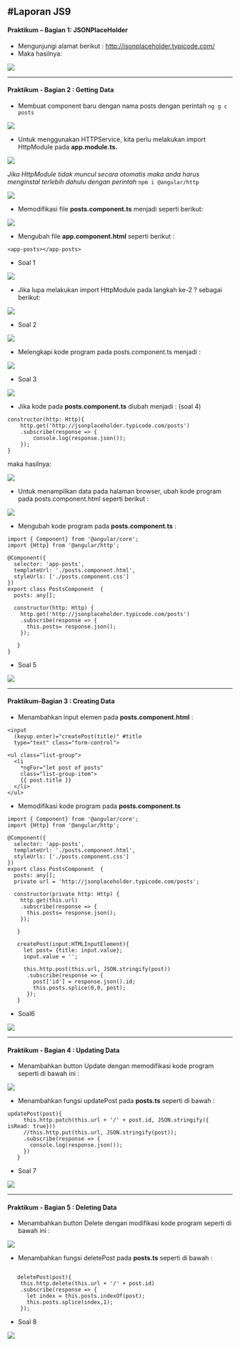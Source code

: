 #Laporan JS9
---

#### Praktikum – Bagian 1: JSONPlaceHolder
- Mengunjungi alamat berikut : http://jsonplaceholder.typicode.com/
- Maka hasilnya:

![](image/chapter1/9/p1.png) 

---

#### Praktikum - Bagian 2 : Getting Data
- Membuat component baru dengan nama posts dengan perintah `ng g c posts`

![](image/chapter1/9/p2.1.png) 

- Untuk menggunakan HTTPService, kita perlu melakukan import HttpModule pada **app.module.ts.**

![](image/chapter1/9/p2.2.png) 

*Jika HttpModule tidak muncul secara otomatis maka anda harus menginstal terlebih dahulu dengan perintah* `npm i @angular/http`

![](image/chapter1/9/p2.2.2.png)

- Memodifikasi file **posts.component.ts** menjadi seperti berikut:

![](image/chapter1/9/p2.3.png)

- Mengubah file **app.component.html** seperti berikut :

```
<app-posts></app-posts>

```
- Soal 1

![](image/chapter1/9/soal1.png) 

- Jika lupa melakukan import HttpModule pada langkah ke-2 ? sebagai berikut:

![](image/chapter1/9/p2.6.png)

- Soal 2

![](image/chapter1/9/soal2.png)

- Melengkapi kode program pada posts.component.ts menjadi :

![](image/chapter1/9/p2.8.png)

- Soal 3

![](image/chapter1/9/soal3.png)

- Jika kode pada **posts.component.ts** diubah menjadi : (soal 4)

```
constructor(http: Http){
    http.get('http://jsonplaceholder.typicode.com/posts')
    .subscribe(response => {
        console.log(response.json());
    });
}
```
maka hasilnya:

![](image/chapter1/9/soal4.png)

- Untuk menampilkan data pada halaman browser, ubah kode program pada posts.component.html seperti berikut :

![](image/chapter1/9/p3.2.png)

- Mengubah kode program pada **posts.component.ts** :

```
import { Component} from '@angular/core';
import {Http} from '@angular/http';

@Component({
  selector: 'app-posts',
  templateUrl: './posts.component.html',
  styleUrls: ['./posts.component.css']
})
export class PostsComponent  {
  posts: any[];

  constructor(http: Http) {
    http.get('http://jsonplaceholder.typicode.com/posts')
    .subscribe(response => {
      this.posts= response.json();
    });
  
   }
}

```

- Soal 5

![](image/chapter1/9/soal5.png)

---

#### Praktikum-Bagian 3 : Creating Data
- Menambahkan input elemen pada **posts.component.html** :

```
<input
  (keyup.enter)="createPost(title)" #title
  type="text" class="form-control">

<ul class="list-group">
  <li 
    *ngFor="let post of posts"
    class="list-group-item">
    {{ post.title }}
  </li>
</ul>

```
- Memodifikasi kode program pada **posts.component.ts** 

```
import { Component} from '@angular/core';
import {Http} from '@angular/http';

@Component({
  selector: 'app-posts',
  templateUrl: './posts.component.html',
  styleUrls: ['./posts.component.css']
})
export class PostsComponent  {
  posts: any[];
  private url = 'http://jsonplaceholder.typicode.com/posts';

  constructor(private http: Http) {
    http.get(this.url)
    .subscribe(response => {
      this.posts= response.json();
    });
  
   }

   createPost(input:HTMLInputElement){
     let post= {title: input.value};
     input.value = '';

     this.http.post(this.url, JSON.stringify(post))
      .subscribe(response => {
        post['id'] = response.json().id;
        this.posts.splice(0,0, post);
      });
   }

```

- Soal6

![](image/chapter1/9/soal6.png)

---

#### Praktikum - Bagian 4 : Updating Data
- Menambahkan button Update dengan memodifikasi kode program seperti di bawah ini :


![](image/chapter1/9/p4.2.png)

- Menambahkan fungsi updatePost pada **posts.ts** seperti di bawah :

```
updatePost(post){
     this.http.patch(this.url + '/' + post.id, JSON.stringify({ isRead: true}))
     //this.http.put(this.url, JSON.stringify(post));
     .subscribe(response => {
       console.log(response.json());
     })
   }

```

- Soal 7

![](image/chapter1/9/soal7.png)

---

#### Praktikum - Bagian 5 : Deleting Data
- Menambahkan button Delete dengan modifikasi kode program seperti di bawah ini :

 ![](image/chapter1/9/p5.2.png)

- Menambahkan fungsi deletePost pada **posts.ts** seperti di bawah :

```

   deletePost(post){
    this.http.delete(this.url + '/' + post.id)
    .subscribe(response => {
      let index = this.posts.indexOf(post);
      this.posts.splice(index,1);
    });

```

- Soal 8

![](image/chapter1/9/soal8.png)
 


